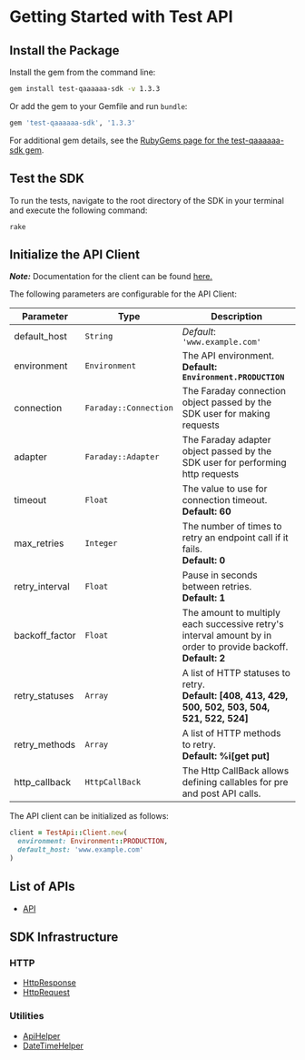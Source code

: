 
# Getting Started with Test API

## Install the Package

Install the gem from the command line:

```bash
gem install test-qaaaaaa-sdk -v 1.3.3
```

Or add the gem to your Gemfile and run `bundle`:

```ruby
gem 'test-qaaaaaa-sdk', '1.3.3'
```

For additional gem details, see the [RubyGems page for the test-qaaaaaa-sdk gem](https://rubygems.org/gems/test-qaaaaaa-sdk/versions/1.3.3).

## Test the SDK

To run the tests, navigate to the root directory of the SDK in your terminal and execute the following command:

```
rake
```

## Initialize the API Client

**_Note:_** Documentation for the client can be found [here.](https://www.github.com/tahaali2000/test-qaaaaaa-ruby-sdk/tree/1.3.3/doc/client.md)

The following parameters are configurable for the API Client:

| Parameter | Type | Description |
|  --- | --- | --- |
| default_host | `String` | *Default*: `'www.example.com'` |
| environment | `Environment` | The API environment. <br> **Default: `Environment.PRODUCTION`** |
| connection | `Faraday::Connection` | The Faraday connection object passed by the SDK user for making requests |
| adapter | `Faraday::Adapter` | The Faraday adapter object passed by the SDK user for performing http requests |
| timeout | `Float` | The value to use for connection timeout. <br> **Default: 60** |
| max_retries | `Integer` | The number of times to retry an endpoint call if it fails. <br> **Default: 0** |
| retry_interval | `Float` | Pause in seconds between retries. <br> **Default: 1** |
| backoff_factor | `Float` | The amount to multiply each successive retry's interval amount by in order to provide backoff. <br> **Default: 2** |
| retry_statuses | `Array` | A list of HTTP statuses to retry. <br> **Default: [408, 413, 429, 500, 502, 503, 504, 521, 522, 524]** |
| retry_methods | `Array` | A list of HTTP methods to retry. <br> **Default: %i[get put]** |
| http_callback | `HttpCallBack` | The Http CallBack allows defining callables for pre and post API calls. |

The API client can be initialized as follows:

```ruby
client = TestApi::Client.new(
  environment: Environment::PRODUCTION,
  default_host: 'www.example.com'
)
```

## List of APIs

* [API](https://www.github.com/tahaali2000/test-qaaaaaa-ruby-sdk/tree/1.3.3/doc/controllers/api.md)

## SDK Infrastructure

### HTTP

* [HttpResponse](https://www.github.com/tahaali2000/test-qaaaaaa-ruby-sdk/tree/1.3.3/doc/http-response.md)
* [HttpRequest](https://www.github.com/tahaali2000/test-qaaaaaa-ruby-sdk/tree/1.3.3/doc/http-request.md)

### Utilities

* [ApiHelper](https://www.github.com/tahaali2000/test-qaaaaaa-ruby-sdk/tree/1.3.3/doc/api-helper.md)
* [DateTimeHelper](https://www.github.com/tahaali2000/test-qaaaaaa-ruby-sdk/tree/1.3.3/doc/date-time-helper.md)

